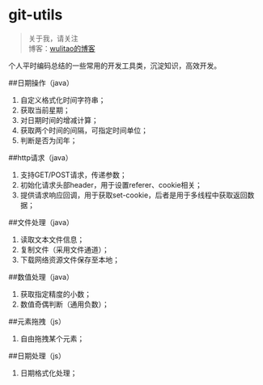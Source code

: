 # git-utils

> 关于我，请关注  
博客：[wulitao的博客](http://www.wulitao.xyz "wulitao的博客")

个人平时编码总结的一些常用的开发工具类，沉淀知识，高效开发。

##日期操作（java）

 1. 自定义格式化时间字符串；
 2. 获取当前星期；
 3. 对日期时间的增减计算；
 4. 获取两个时间的间隔，可指定时间单位；
 5. 判断是否为闰年；

##http请求（java）

 1. 支持GET/POST请求，传递参数；
 2. 初始化请求头部header，用于设置referer、cookie相关；
 3. 提供请求响应回调，用于获取set-cookie，后者是用于多线程中获取返回数据；

##文件处理（java）

 1. 读取文本文件信息；
 2. 复制文件（采用文件通道）；
 3. 下载网络资源文件保存至本地；

##数值处理（java）

 1. 获取指定精度的小数；
 2. 数值奇偶判断（通用负数）；

##元素拖拽（js）

 1. 自由拖拽某个元素；

##日期处理（js）

 1. 日期格式化处理；